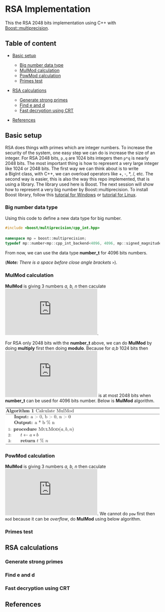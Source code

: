 # RSA Implementation

This the RSA 2048 bits implementation using C++ with [Boost::multiprecision](https://www.boost.org/doc/libs/1_72_0/libs/multiprecision/doc/html/index.html).

## Table of content
- [Basic setup](#basic-setup)
    - [Big number data type](#big-number-data-type)
    - [MulMod calculation](#mulmod-calculation)
    - [PowMod calculation](#powmod-calculation)
    - [Primes test](#primes-test)

- [RSA calculations](#rsa-calculations)
	- [Generate strong primes](#generate-strong-primes)
	- [Find e and d](#find-e-and-d)
	- [Fast decryption using CRT](#fast-decryption-using-crt)
- [References](#references)

## Basic setup

RSA does things with primes which are integer numbers. To increase the security of the system, one easy step we can do is increase the size of an integer. For RSA 2048 bits, `p,q` are 1024 bits integers then `p*q` is nearly 2048 bits. The most important thing is how to represent a very large integer like 1024 or 2048 bits. The first way we can think about is to write a BigInt class, with C++, we can overload operators like +, -, \*, /, etc. The second way is easier, this is also the way this repo implemented, that is using a library. The library used here is Boost. The next session will show how to represent a very big number by Boost::multiprecision. To install Boost library, follow this [tutorial for Windows](https://https://tomkoos.github.io/cpp/boost-vs.html) or [tutorial for Linux](https://onethinglab.com/2019/01/30/how-to-install-latest-boost-library-on-ubuntu/).

### Big number data type
Using this code to define a new data type for big number.
````C++
#include <boost/multiprecision/cpp_int.hpp>

namespace mp = boost::multiprecision;
typedef mp::number<mp::cpp_int_backend<4096, 4096, mp::signed_magnitude, mp::unchecked, void> >  number_t; // int4096_t
````
From now, we can use the data type **number_t** for 4096 bits numbers.

(***Note:*** *There is a space before close angle brackets* `>`).
### MulMod calculation
**MulMod** is giving 3 numbers *a, b, n* then caculate ![mulmod](https://latex.codecogs.com/gif.latex?a*b%25n).

For RSA only 2048 bits with the **number_t** above, we can do **MulMod** by doing **multiply** first then doing **modulo**. Because for *a,b* 1024 bits then ![amulb](https://latex.codecogs.com/gif.latex?a*b) is at most 2048 bits when **number_t** can be used for 4096 bits number. Below is **MulMod** algorithm.

![mulmod_img](./Images/mulmod_alg.jpg)

### PowMod calculation
**MulMod** is giving 3 numbers *a, b, n* then caculate ![powmod](https://latex.codecogs.com/gif.latex?a%5Eb%25n).
We cannot do `pow` first then `mod` because it can be *overflow*, do **MulMod** using below algorithm.

### Primes test
## RSA calculations
### Generate strong primes
### Find e and d
### Fast decryption using CRT
## References

